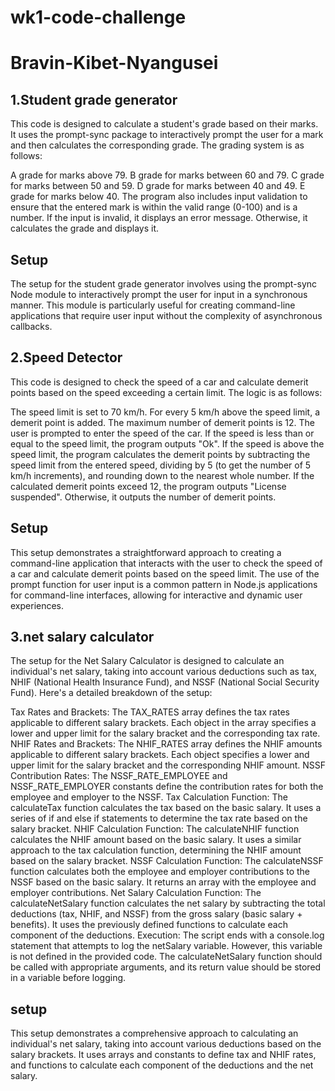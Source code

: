 # wk1-code-challenge
# Bravin-Kibet-Nyangusei
## 1.Student grade generator
This code is designed to calculate a student's grade based on their marks. It uses the prompt-sync package to interactively prompt the user for a mark and then calculates the corresponding grade. The grading system is as follows:

A grade for marks above 79.
B grade for marks between 60 and 79.
C grade for marks between 50 and 59.
D grade for marks between 40 and 49.
E grade for marks below 40.
The program also includes input validation to ensure that the entered mark is within the valid range (0-100) and is a number. If the input is invalid, it displays an error message. Otherwise, it calculates the grade and displays it.

## Setup
The setup for the student grade generator involves using the prompt-sync Node module to interactively prompt the user for input in a synchronous manner. This module is particularly useful for creating command-line applications that require user input without the complexity of asynchronous callbacks.

## 2.Speed Detector
This code is designed to check the speed of a car and calculate demerit points based on the speed exceeding a certain limit. The logic is as follows:

The speed limit is set to 70 km/h.
For every 5 km/h above the speed limit, a demerit point is added.
The maximum number of demerit points is 12.
The user is prompted to enter the speed of the car.
If the speed is less than or equal to the speed limit, the program outputs "Ok".
If the speed is above the speed limit, the program calculates the demerit points by subtracting the speed limit from the entered speed, dividing by 5 (to get the number of 5 km/h increments), and rounding down to the nearest whole number.
If the calculated demerit points exceed 12, the program outputs "License suspended".
Otherwise, it outputs the number of demerit points.

## Setup
This setup demonstrates a straightforward approach to creating a command-line application that interacts with the user to check the speed of a car and calculate demerit points based on the speed limit. The use of the prompt function for user input is a common pattern in Node.js applications for command-line interfaces, allowing for interactive and dynamic user experiences.

## 3.net salary calculator
The setup for the Net Salary Calculator is designed to calculate an individual's net salary, taking into account various deductions such as tax, NHIF (National Health Insurance Fund), and NSSF (National Social Security Fund). 
Here's a detailed breakdown of the setup:

Tax Rates and Brackets: The TAX_RATES array defines the tax rates applicable to different salary brackets. Each object in the array specifies a lower and upper limit for the salary bracket and the corresponding tax rate.
NHIF Rates and Brackets: The NHIF_RATES array defines the NHIF amounts applicable to different salary brackets. Each object specifies a lower and upper limit for the salary bracket and the corresponding NHIF amount.
NSSF Contribution Rates: The NSSF_RATE_EMPLOYEE and NSSF_RATE_EMPLOYER constants define the contribution rates for both the employee and employer to the NSSF.
Tax Calculation Function: The calculateTax function calculates the tax based on the basic salary. It uses a series of if and else if statements to determine the tax rate based on the salary bracket.
NHIF Calculation Function: The calculateNHIF function calculates the NHIF amount based on the basic salary. It uses a similar approach to the tax calculation function, determining the NHIF amount based on the salary bracket.
NSSF Calculation Function: The calculateNSSF function calculates both the employee and employer contributions to the NSSF based on the basic salary. It returns an array with the employee and employer contributions.
Net Salary Calculation Function: The calculateNetSalary function calculates the net salary by subtracting the total deductions (tax, NHIF, and NSSF) from the gross salary (basic salary + benefits). It uses the previously defined functions to calculate each component of the deductions.
Execution: The script ends with a console.log statement that attempts to log the netSalary variable. However, this variable is not defined in the provided code. The calculateNetSalary function should be called with appropriate arguments, and its return value should be stored in a variable before logging.

## setup
This setup demonstrates a comprehensive approach to calculating an individual's net salary, taking into account various deductions based on the salary brackets. It uses arrays and constants to define tax and NHIF rates, and functions to calculate each component of the deductions and the net salary.